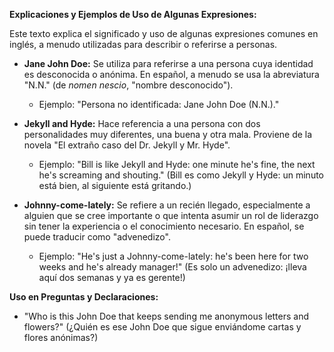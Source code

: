 

**Explicaciones y Ejemplos de Uso de Algunas Expresiones:**

Este texto explica el significado y uso de algunas expresiones comunes en inglés, a menudo utilizadas para describir o referirse a personas.

*   **Jane John Doe:** Se utiliza para referirse a una persona cuya identidad es desconocida o anónima. En español, a menudo se usa la abreviatura "N.N." (de *nomen nescio*, "nombre desconocido").

    *   Ejemplo: "Persona no identificada: Jane John Doe (N.N.)."

*   **Jekyll and Hyde:** Hace referencia a una persona con dos personalidades muy diferentes, una buena y otra mala. Proviene de la novela "El extraño caso del Dr. Jekyll y Mr. Hyde".

    *   Ejemplo: "Bill is like Jekyll and Hyde: one minute he's fine, the next he's screaming and shouting." (Bill es como Jekyll y Hyde: un minuto está bien, al siguiente está gritando.)

*   **Johnny-come-lately:** Se refiere a un recién llegado, especialmente a alguien que se cree importante o que intenta asumir un rol de liderazgo sin tener la experiencia o el conocimiento necesario. En español, se puede traducir como "advenedizo".

    *   Ejemplo: "He's just a Johnny-come-lately: he's been here for two weeks and he's already manager!" (Es solo un advenedizo: ¡lleva aquí dos semanas y ya es gerente!)

**Uso en Preguntas y Declaraciones:**

*   "Who is this John Doe that keeps sending me anonymous letters and flowers?" (¿Quién es ese John Doe que sigue enviándome cartas y flores anónimas?)
